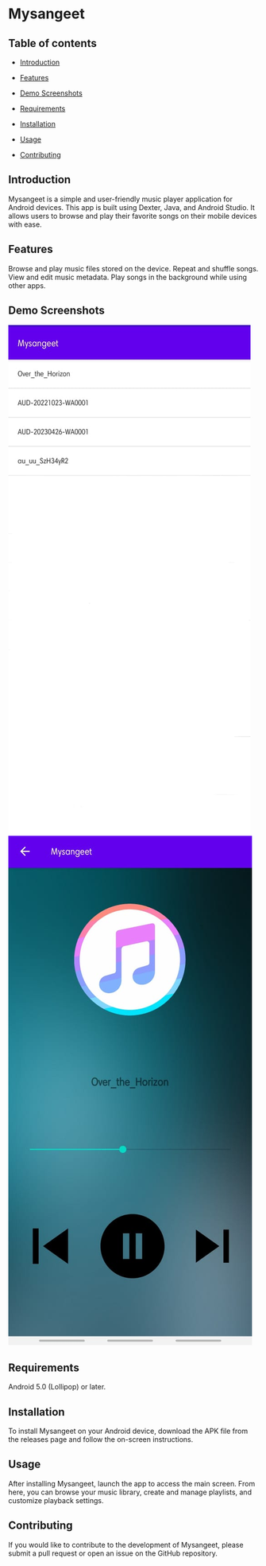 # Mysangeet

## Table of contents

* [Introduction](#introduction)

* [Features](#features)

* [Demo Screenshots](#demo-screenshots)

* [Requirements](#requirements)

* [Installation](#installation)

* [Usage](#usage)

* [Contributing](#contributing)


## Introduction

Mysangeet is a simple and user-friendly music player application for Android devices. This app is built using Dexter, Java, and Android Studio. It allows users to browse and play their favorite songs on their mobile devices with ease.

## Features

Browse and play music files stored on the device.
Repeat and shuffle songs.
View and edit music metadata.
Play songs in the background while using other apps.

## Demo Screenshots

<div> 

 <img src="demo1.jpeg">
 <img src="demo2.jpeg">

 </div>


## Requirements

Android 5.0 (Lollipop) or later.


## Installation

To install Mysangeet on your Android device, download the APK file from the releases page and follow the on-screen instructions.

## Usage

After installing Mysangeet, launch the app to access the main screen. From here, you can browse your music library, create and manage playlists, and customize playback settings.

## Contributing

If you would like to contribute to the development of Mysangeet, please submit a pull request or open an issue on the GitHub repository.
